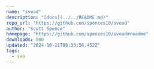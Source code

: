 ```yaml
---
name: "svead"
description: "[docs](../../README.md)"
repo_url: "https://github.com/spences10/svead"
author: "Scott Spence"
homepage: "https://github.com/spences10/svead#readme"
downloads: 560
updated: "2024-10-21T08:33:56.452Z"
tags: 
  - seo
---
```

